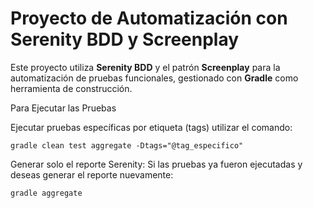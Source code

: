 # Proyecto de Automatización con Serenity BDD y Screenplay

Este proyecto utiliza **Serenity BDD** y el patrón **Screenplay** para la automatización de pruebas funcionales, gestionado con **Gradle** como herramienta de construcción.

Para Ejecutar las Pruebas

  Ejecutar pruebas específicas por etiqueta (tags) utilizar el comando:
    
    gradle clean test aggregate -Dtags="@tag_especifico"

Generar solo el reporte Serenity:
  Si las pruebas ya fueron ejecutadas y deseas generar el reporte nuevamente:
    
    gradle aggregate
